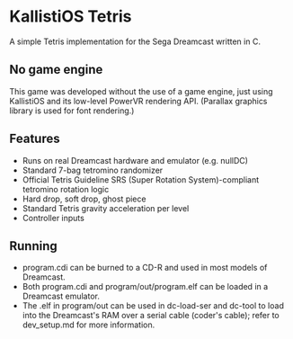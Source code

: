 # KallistiOS Tetris
A simple Tetris implementation for the Sega Dreamcast written in C.

## No game engine
This game was developed without the use of a game engine, just using KallistiOS and its low-level PowerVR rendering API. (Parallax graphics library is used for font rendering.)

## Features
* Runs on real Dreamcast hardware and emulator (e.g. nullDC)
* Standard 7-bag tetromino randomizer
* Official Tetris Guideline SRS (Super Rotation System)-compliant tetromino rotation logic
* Hard drop, soft drop, ghost piece
* Standard Tetris gravity acceleration per level
* Controller inputs

## Running
* program.cdi can be burned to a CD-R and used in most models of Dreamcast.
* Both program.cdi and program/out/program.elf can be loaded in a Dreamcast emulator.
* The .elf in program/out can be used in dc-load-ser and dc-tool to load into the Dreamcast's RAM over a serial cable (coder's cable); refer to dev_setup.md for more information.
